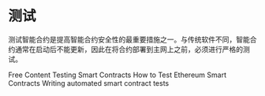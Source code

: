 # 测试

测试智能合约是提高智能合约安全性的最重要措施之一。与传统软件不同，智能合约通常在启动后不能更新，因此在将合约部署到主网上之前，必须进行严格的测试。

<ResourceGroupTitle>Free Content</ResourceGroupTitle>
<BadgeLink colorScheme='yellow' badgeText='Read' href='https://ethereum.org/en/developers/docs/smart-contracts/testing/'>Testing Smart Contracts</BadgeLink>
<BadgeLink colorScheme='yellow' badgeText='Read' href='https://betterprogramming.pub/how-to-test-ethereum-smart-contracts-35abc8fa199d'>How to Test Ethereum Smart Contracts</BadgeLink>
<BadgeLink colorScheme='yellow' badgeText='Read' href='https://docs.openzeppelin.com/learn/writing-automated-tests'>Writing automated smart contract tests</BadgeLink>